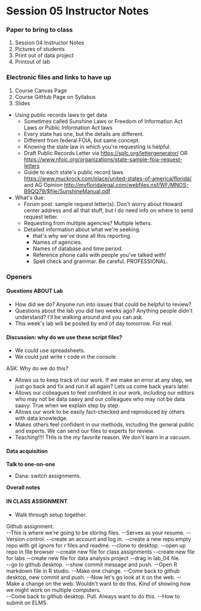 # Session 05 Instructor Notes

### Paper to bring to class

1. Session 04 Instructor Notes
2. Pictures of students
3. Print out of data project
4. Printout of lab

### Electronic files and links to have up
1. Course Canvas Page
2. Course GitHub Page on Syllabus
3. Slides

* Using public records laws to get data
  * Sometimes called Sunshine Laws or Freedom of Information Act Laws or Public Information Act laws
  * Every state has one, but the details are different.  
  * Different from federal FOIA, but same concept.
  * Knowing the state law in which you're requesting is helpful.  
  * Draft Public Records Letter via https://splc.org/lettergenerator/ OR https://www.nfoic.org/organizations/state-sample-foia-request-letters
  * Guide to each state's public record laws https://www.muckrock.com/place/united-states-of-america/florida/ and AG Opinion http://myfloridalegal.com/webfiles.nsf/WF/MNOS-B9QQ79/$file/SunshineManual.pdf
* What's due:
  * Forum post: sample request letter(s).  Don't worry about Howard center address and all that stuff, but I do need info on where to send request letter.
  * Requesting from multiple agencies? Multiple letters.
  * Detailed information about what we're seeking.  
    * that's why we've done all this reporting.
    * Names of agencies.
    * Names of database and time period.
    * Reference phone calls with people you've talked with!
    * Spell check and grammar. Be careful.  PROFESSIONAL.
### Openers

#### Questions ABOUT Lab
* How did we do?  Anyone run into issues that could be helpful to review?
* Questions about the lab you did two weeks ago? Anything people didn't understand? I'll be walking around and you can ask.  
* This week's lab will be posted by end of day tomorrow.  For real.

#### Discussion: why do we use these script files?
* We could use spreadsheets.
* We could just write r code in the console.  

ASK: Why do we do this?
* Allows us to keep track of our work.  If we make an error at any step, we just go back and fix and run it all again? Lets us come back years later.
* Allows our colleagues to feel confident in our work, including our editors who may not be data saavy and our colleagues who may not be data saavy.  True when we explain step by step.
* Allows our work to be easily fact-checked and reproduced by others with data knowledge.
* Makes others feel confident in our methods, including the general public and experts. We can send our files to experts for review.  
* Teaching!!!! THis is the my favorite reason.  We don't learn in a vacuum.  

#### Data acquisition

**Talk to one-on-one**

* Dana: switch assignments.

**Overall notes**

#### IN CLASS ASSIGNMENT
* Walk through setup together.  

Github assignment.  
--This is where we're going to be storing files.
--Serves as your resume.
--Version control.
--create an account and log in.
--create a new repo empty repo with git ignore for r files and readme.
--clone to desktop.
--open up repo in file browser
--create new file for class assignments
--create new file for labs
--create new file for data analysis project
--drag in lab_04 file.  
--go to github desktop.
--show commit message and push.
--Open R markdown file in R studio.
--Make one change.
--Come back to github desktop, new commit and push.
--Now let's go look at it on the web.
--Make a change on the web.  Wouldn't want to do this.  Kind of showing how we might work on multiple computers.  
--Come back to github desktop.  Pull.  Always want to do this.
--How to submit on ELMS.  

